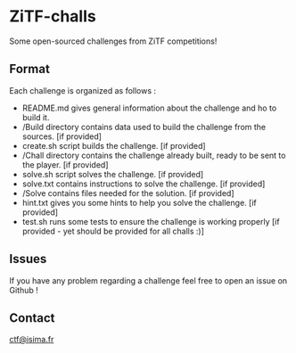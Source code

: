 # ZiTF-challs
Some open-sourced challenges from ZiTF competitions!

## Format

Each challenge is organized as follows :
- README.md gives general information about the challenge and ho to build it.
- /Build directory contains data used to build the challenge from the sources. [if provided]
- create.sh script builds the challenge. [if provided]
- /Chall directory contains the challenge already built, ready to be sent to the player. [if provided]
- solve.sh script solves the challenge. [if provided]
- solve.txt contains instructions to solve the challenge. [if provided]
- /Solve contains files needed for the solution. [if provided]
- hint.txt gives you some hints to help you solve the challenge. [if provided]
- test.sh runs some tests to ensure the challenge is working properly [if provided - yet should be provided for all challs :)]

## Issues
If you have any problem regarding a challenge feel free to open an issue on Github !

## Contact
ctf@isima.fr
